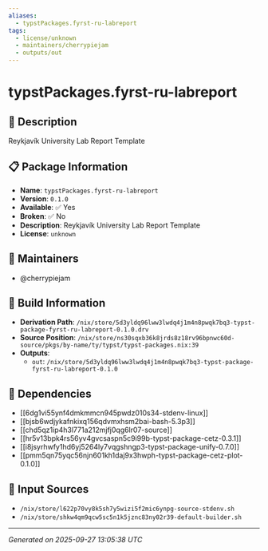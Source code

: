 ```yaml
---
aliases:
  - typstPackages.fyrst-ru-labreport
tags:
  - license/unknown
  - maintainers/cherrypiejam
  - outputs/out
---
```


# typstPackages.fyrst-ru-labreport

## 📝 Description

Reykjavík University Lab Report Template

## 📋 Package Information

- **Name**: `typstPackages.fyrst-ru-labreport`
- **Version**: `0.1.0`
- **Available**: ✅ Yes
- **Broken**: ✅ No
- **Description**: Reykjavík University Lab Report Template
- **License**: `unknown`
## 👥 Maintainers

- @cherrypiejam


## 🔧 Build Information

- **Derivation Path**: `/nix/store/5d3yldq96lww3lwdq4j1m4n8pwqk7bq3-typst-package-fyrst-ru-labreport-0.1.0.drv`
- **Source Position**: `/nix/store/ns30sqxb36k8jrds8z18rv96bpnwc60d-source/pkgs/by-name/ty/typst/typst-packages.nix:39`
- **Outputs**:
  - `out`:  `/nix/store/5d3yldq96lww3lwdq4j1m4n8pwqk7bq3-typst-package-fyrst-ru-labreport-0.1.0`

## 🔗 Dependencies

- [[6dg1vi55ynf4dmkmmcn945pwdz010s34-stdenv-linux]]
- [[bjsb6wdjykafnkixq156qdvmxhsm2bai-bash-5.3p3]]
- [[chd5qz1ip4h3l771a212mjfj0qg6lr07-source]]
- [[hr5v13bpk4rs56yv4gvcsaspn5c9i99b-typst-package-cetz-0.3.1]]
- [[i8jsyrhwfy1hd6yj5264ly7vqgshngp3-typst-package-unify-0.7.0]]
- [[pmm5qn75yqc56njn601kh1daj9x3hwph-typst-package-cetz-plot-0.1.0]]

## 📁 Input Sources

- `/nix/store/l622p70vy8k5sh7y5wizi5f2mic6ynpg-source-stdenv.sh`
- `/nix/store/shkw4qm9qcw5sc5n1k5jznc83ny02r39-default-builder.sh`

---
*Generated on 2025-09-27 13:05:38 UTC*
